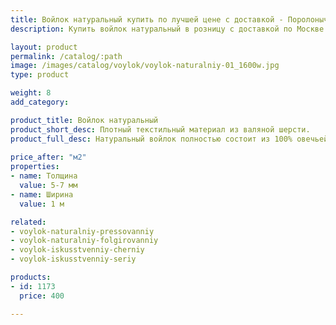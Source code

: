 ```yaml
---
title: Войлок натуральный купить по лучшей цене с доставкой - Поролоныч
description: Купить войлок натуральный в розницу с доставкой по Москве в интернет-магазине Поролоныча.

layout: product
permalink: /catalog/:path
image: /images/catalog/voylok/voylok-naturalniy-01_1600w.jpg
type: product

weight: 8
add_category: 

product_title: Войлок натуральный
product_short_desc: Плотный текстильный материал из валяной шерсти.
product_full_desc: Натуральный войлок полностью состоит из 100% овечьей шерсти, обладает отличными теплоизоляционными качествами, воздухопроницаемый. Используется для теплоизоляции, прокладок, при изготовлении мебели.
        
price_after: "м2"
properties:
- name: Толщина
  value: 5-7 мм
- name: Ширина
  value: 1 м

related:
- voylok-naturalniy-pressovanniy
- voylok-naturalniy-folgirovanniy
- voylok-iskusstvenniy-cherniy
- voylok-iskusstvenniy-seriy

products:
- id: 1173
  price: 400

---
```

